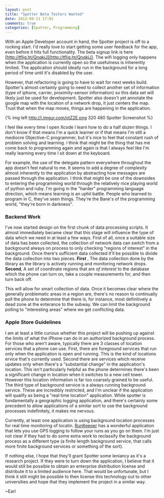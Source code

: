 ```yaml
---
layout: post
title: "Spotter Beta Testers Wanted"
date: 2012-09-21 17:01
comments: true
categories: [Spotter, Programming]
---
```

With an Apple Developer account in hand, the Spotter project is off to a rocking start. I'd really love to start getting some user feedback for the app, even before it hits full functionality. The beta signup link is here [http://tflig.ht/QnqkjJ](http://tflig.ht/QnqkjJ). The wifi logging only happens when the application is currently open so the usefulness is inherently limited. The application should ideally run in the background for a long period of time until it's disabled by the user. 

<!-- more -->
However, that refactoring is going to have to wait for next weeks build. Spotter's almost certainly going to need to collect another set of information (type of iphone, carrier, proximity-sensor information) so this data set will likely just be used for development. Spotter also doesn't yet annotate the google map with the location of a network drop, it just centers the map. Trust that when the map moves, things are happening in the application. 

{% img left http://i.imgur.com/otZ2E.png 320 480 Spotter Screenshot %}

I feel like every time I open Xcode I learn how to do a half dozen things. I don't know if that means I'm a quick learner or if that means I'm still a mediocre Objective-C programmer, but it's nice to feel that constant rush of problem solving and learning. I think that might be the thing that has me come back to programming again and again is that I always feel like I'm really learning every time I sit down at the keyboard.

For example, the use of the delegate pattern everywhere throughout the app doesn't feel natural to me. It seems to add a degree of complexity almost inherently to the application by abstracting how messages are passed through the application. I think that might be one of the downsides to entering the programming world through the relatively nice playing world of python and ruby. I'm going in the "harder" programming language direction, which means learning is an uphil battle. People who learned to program in C, they've seen things. They're the Bane's of the programming world, "they're born in darkness".

### Backend Work
I've now started design on the first chunk of data processing scripts. It almost immediately became clear that this stage will influence the type of data which we need in at least a few ways. First of all, once a suitable size of data has been collected, the collection of network data can switch from a background always on process to only checking "regions of interest" in the background. Once there's sufficient data collected it'll be possible to divide the data collection into two pieces. **First**  , The data collection done by the library as the library is actively running and monitoring network drops. **Second**, A set of coordinate regions that are *of interest* to the database which the phone can turn on, take a couple measurements for, and then turn back off. 

This will allow for smart collection of data. Once it becomes clear where the generally problematic areas in a region are, there's no reason to continually poll the phone to determine that there is, for instance, most definitively a dead zone at the enterance to the subway. We can limit the background polling to "interesting areas" where we get conflicting data.

### Apple Store Guidelines

I am at least a little curious whether this project will be pushing up against the limits of what the iPhone can do in an authorized background process. For those who aren't aware, typically there are 3 classes of location services that a phone can use. First, there are foreground services that run only when the application is open and running. This is the kind of locations ervice that's currently used. Second there are services which receive updates only when there's a "substantial change" in the application's location. This isn't particularly helpful as the phone determines there's been a significant change in location when it switches to a new cell tower. However this location information is far too coarsely grained to be useful. The third type of background service is a always running background service. These are incredibly restricted, and I'm unclear if the application will qualify as being a "real time location" application. While spotter is fundamentally a geographic logging application, and there's certainly some precedent to allow applications of a similar sort to use the background processes indefinitely, it makes me nervous. 

Currently, at least one application is using background location processes for real time monitoring of locatin. [RunKeeper](http://runkeeper.com/home) has a wonderful application that lets you use GPS logging to follow your runs as you go on them. I'm just not clear if they had to do some extra work to reclassify the background process as a different type (a finite length background service, that calls more finite background services or something of the sort). 

If nothing else, I hope that they'll grant Spotter some leniancy as it's a research project. If they were to turn down the application, I believe that it would still be possible to obtain an enterprise distribution license and distribute it to a limited audience here. That would be unfortunate, but I think it still might be possible to then license this technology out to other universities and hope that they implement the project in a similar way.

~Earl    